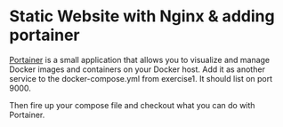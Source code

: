 # Static Website with Nginx & adding portainer

[Portainer](https://github.com/portainer/portainer) is a small application that allows you to visualize and manage Docker images and containers on your Docker host.
Add it as another service to the docker-compose.yml from exercise1. It should list on port 9000.

Then fire up your compose file and checkout what you can do with Portainer.
